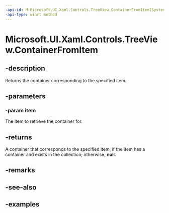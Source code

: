 ```yaml
---
-api-id: M:Microsoft.UI.Xaml.Controls.TreeView.ContainerFromItem(System.Object)
-api-type: winrt method
---
```

<!-- Method syntax.
public DependencyObject TreeView.ContainerFromItem(Object item)
-->

# Microsoft.UI.Xaml.Controls.TreeView.ContainerFromItem


## -description

Returns the container corresponding to the specified item.


## -parameters


### -param item

The item to retrieve the container for.


## -returns

A container that corresponds to the specified item, if the item has a container and exists in the collection; otherwise, **null**.


## -remarks


## -see-also


## -examples


